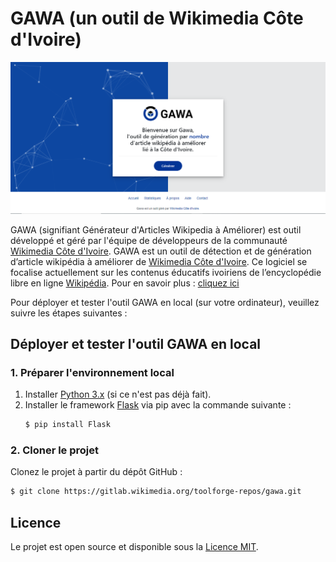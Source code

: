 # GAWA (un outil de Wikimedia Côte d'Ivoire)

![Screenshot GAWA](static/images/screenshot.png "GAWA")

GAWA (signifiant Générateur d'Articles Wikipedia à Améliorer) est outil développé et géré par l'équipe de développeurs de la communauté [Wikimedia Côte d'Ivoire](https://wikimedia.ci/).
GAWA est un outil de détection et de génération d’article wikipédia à améliorer de [Wikimedia Côte d'Ivoire](https://wikimedia.ci/). Ce logiciel se focalise actuellement sur les contenus éducatifs ivoiriens de l’encyclopédie libre en ligne [Wikipédia](https://fr.wikipedia.org/wiki/Wikip%C3%A9dia:Accueil_principal). Pour en savoir plus : [cliquez ici](https://meta.wikimedia.org/wiki/Wikimedia_C%C3%B4te_d%27Ivoire/GAWA)

Pour déployer et tester l'outil GAWA en local (sur votre ordinateur), veuillez suivre les étapes suivantes :

## Déployer et tester l'outil GAWA en local

### 1. Préparer l'environnement local

1. Installer [Python 3.x](https://www.python.org/downloads/) (si ce n'est pas déjà fait).
2. Installer le framework [Flask](https://flask.palletsprojects.com/en/latest/) via pip avec la commande suivante :
    ```bash
    $ pip install Flask
    ```

### 2. Cloner le projet

Clonez le projet à partir du dépôt GitHub :
```bash
$ git clone https://gitlab.wikimedia.org/toolforge-repos/gawa.git
```

## Licence

Le projet est open source et disponible sous la [Licence MIT](LICENSE).


